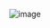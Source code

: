 ![image](https://github.com/luis-lchr/Analisis_Terremotos_Centro-Sur_America/assets/88938586/84ddb142-a802-4d2a-9687-4ec0a72a7132)
